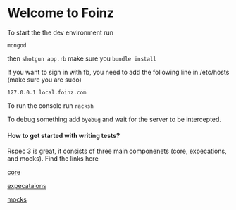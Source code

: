 Welcome to Foinz
=================

To start the the dev environment run 

`mongod`


then ```shotgun app.rb``` make sure you `bundle install`

If you want to sign in with fb, you need to add the following line in /etc/hosts
(make sure you are sudo)

```127.0.0.1 local.foinz.com```


To run the console run ```racksh```

To debug something add ```byebug``` and wait for the server to be intercepted. 

#### How to get started with writing tests? 

Rspec 3 is great, it consists of three main componenets (core, expecations, and mocks). Find the links here

[core](http://www.rubydoc.info/gems/rspec-core/frames)

[expecataions](http://www.rubydoc.info/gems/rspec-expectations/frames)

[mocks](http://www.rubydoc.info/gems/rspec-mocks/frames)

